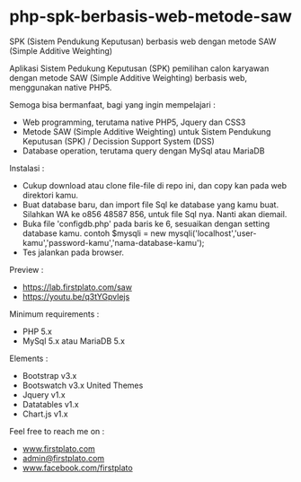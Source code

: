 # php-spk-berbasis-web-metode-saw
SPK (Sistem Pendukung Keputusan) berbasis web dengan metode SAW (Simple Additive Weighting)

Aplikasi Sistem Pedukung Keputusan (SPK) pemilihan calon karyawan dengan metode SAW (Simple Additive Weighting) berbasis web, menggunakan native PHP5.

Semoga bisa bermanfaat, bagi yang ingin mempelajari :
- Web programming, terutama native PHP5, Jquery dan CSS3
- Metode SAW (Simple Additive Weighting) untuk Sistem Pendukung Keputusan (SPK) / Decission Support System (DSS)
- Database operation, terutama query dengan MySql atau MariaDB

Instalasi :
- Cukup download atau clone file-file di repo ini, dan copy kan pada web direktori kamu.
- Buat database baru, dan import file Sql ke database yang kamu buat. 
  Silahkan WA ke o856 48587 856, untuk file Sql nya. Nanti akan diemail. 
- Buka file 'configdb.php' pada baris ke 6, sesuaikan dengan setting database kamu.
  contoh $mysqli = new mysqli('localhost','user-kamu','password-kamu','nama-database-kamu');
- Tes jalankan pada browser.

Preview :
- https://lab.firstplato.com/saw
- https://youtu.be/q3tYGpvlejs

Minimum requirements :
- PHP 5.x
- MySql 5.x atau MariaDB 5.x

Elements :
- Bootstrap v3.x
- Bootswatch v3.x United Themes
- Jquery v1.x
- Datatables v1.x
- Chart.js v1.x

Feel free to reach me on : 
- www.firstplato.com
- admin@firstplato.com
- www.facebook.com/firstplato
